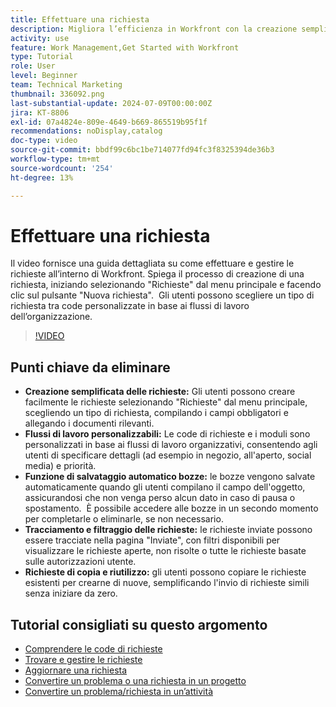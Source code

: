 ```yaml
---
title: Effettuare una richiesta
description: Migliora l’efficienza in Workfront con la creazione semplificata delle richieste, flussi di lavoro personalizzabili, bozze di salvataggio automatico, strumenti di tracciamento e filtro e la possibilità di copiare e riutilizzare le richieste.
activity: use
feature: Work Management,Get Started with Workfront
type: Tutorial
role: User
level: Beginner
team: Technical Marketing
thumbnail: 336092.png
last-substantial-update: 2024-07-09T00:00:00Z
jira: KT-8806
exl-id: 07a4824e-809e-4649-b669-865519b95f1f
recommendations: noDisplay,catalog
doc-type: video
source-git-commit: bbdf99c6bc1be714077fd94fc3f8325394de36b3
workflow-type: tm+mt
source-wordcount: '254'
ht-degree: 13%

---
```


# Effettuare una richiesta

Il video fornisce una guida dettagliata su come effettuare e gestire le richieste all’interno di Workfront. Spiega il processo di creazione di una richiesta, iniziando selezionando &quot;Richieste&quot; dal menu principale e facendo clic sul pulsante &quot;Nuova richiesta&quot;. &#x200B; Gli utenti possono scegliere un tipo di richiesta tra code personalizzate in base ai flussi di lavoro dell’organizzazione.

>[!VIDEO](https://video.tv.adobe.com/v/336092/?quality=12&learn=on&enablevpops=1)

## Punti chiave da eliminare

* **Creazione semplificata delle richieste:** Gli utenti possono creare facilmente le richieste selezionando &quot;Richieste&quot; dal menu principale, scegliendo un tipo di richiesta, compilando i campi obbligatori e allegando i documenti rilevanti. &#x200B;
* **Flussi di lavoro personalizzabili:** Le code di richieste e i moduli sono personalizzati in base ai flussi di lavoro organizzativi, consentendo agli utenti di specificare dettagli (ad esempio in negozio, all&#39;aperto, social media) e priorità.
* **Funzione di salvataggio automatico bozze:** le bozze vengono salvate automaticamente quando gli utenti compilano il campo dell&#39;oggetto, assicurandosi che non venga perso alcun dato in caso di pausa o spostamento. &#x200B; È possibile accedere alle bozze in un secondo momento per completarle o eliminarle, se non necessario. &#x200B;
* **Tracciamento e filtraggio delle richieste:** le richieste inviate possono essere tracciate nella pagina &quot;Inviate&quot;, con filtri disponibili per visualizzare le richieste aperte, non risolte o tutte le richieste basate sulle autorizzazioni utente. &#x200B;
* **Richieste di copia e riutilizzo:** gli utenti possono copiare le richieste esistenti per crearne di nuove, semplificando l&#39;invio di richieste simili senza iniziare da zero.

## Tutorial consigliati su questo argomento

* [Comprendere le code di richieste](/help/manage-work/request-queues/understand-request-queues.md)
* [Trovare e gestire le richieste](/help/manage-work/issues-requests/find-requests.md)
* [Aggiornare una richiesta](/help/manage-work/issues-requests/update-a-request.md)
* [Convertire un problema o una richiesta in un progetto](/help/manage-work/issues-requests/create-a-project-from-a-request.md)
* [Convertire un problema/richiesta in un’attività](/help/manage-work/issues-requests/convert-issues-to-other-work-items.md)
